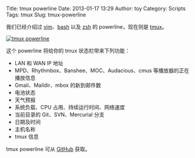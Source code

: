 Title: tmux powerline
Date: 2013-01-17 13:29
Author: toy
Category: Scripts
Tags: tmux
Slug: tmux-powerline

我们已经介绍过 [vim][v]、[bash][p] 以及 [zsh][p] 的 powerline，现在则是
[tmux][t]。

[![tmux
powerline](http://lt-file.b0.upaiyun.com/files/2013/01/tmux-powerline-thumb.png)](http://lt-file.b0.upaiyun.com/files/2013/01/tmux-powerline.png)

这个 powerline 将给你的 tmux 状态栏带来下列功能：

* LAN 和 WAN IP 地址  
* MPD、Rhythmbox、Banshee、MOC、Audacious、cmus
等播放器的正在播放信息  
* Gmail、Maildir、mbox 的新到邮件数  
* 电池状态  
* 天气预报  
* 系统负载、CPU 占用、持续运行时间、网络速度  
* 当前目录的 Git、SVN、Mercurial 分支  
* 日期及时间  
* 主机名称  
* tmux 信息

tmux powerline 可从 [GitHub][t] 获取。

[v]: http://linuxtoy.org/archives/scripting-tmux.html  
[p]:
http://linuxtoy.org/archives/powerline-like-prompt-for-bash-and-zsh.html  
[t]: https://github.com/erikw/tmux-powerline
